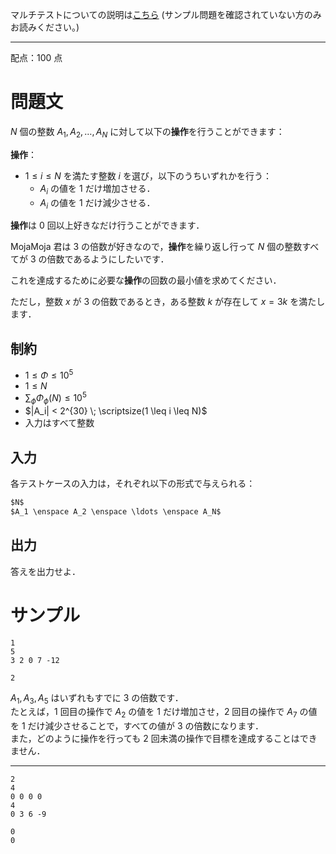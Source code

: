 マルチテストについての説明は[こちら](https://mojacoder.app/users/uni_kakurenbo/problems/TG-BsAC-002_S0.000) (サンプル問題を確認されていない方のみお読みください。)

---
配点：$100$ 点

問題文
=====
$N$ 個の整数 $A_1, A_2, \ldots, A_N$ に対して以下の**操作**を行うことができます：  

**操作**：
- $1 \leq i \leq N$ を満たす整数 $i$ を選び，以下のうちいずれかを行う：
    - $A_i$ の値を $1$ だけ増加させる．
    - $A_i$ の値を $1$ だけ減少させる．

**操作**は $0$ 回以上好きなだけ行うことができます．  

MojaMoja 君は $3$ の倍数が好きなので，**操作**を繰り返し行って $N$ 個の整数すべてが $3$ の倍数であるようにしたいです．  

これを達成するために必要な**操作**の回数の最小値を求めてください．  

ただし，整数 $x$ が $3$ の倍数であるとき，ある整数 $k$ が存在して $x = 3k$ を満たします．

制約
-----
- $1 \leq \Phi \leq 10^5$
- $1 \leq N$
- $\sum_{\phi} \Phi_{\phi}(N) \leq 10^5$
- $|A_i| < 2^{30} \; \scriptsize(1 \leq i \leq N)$
- 入力はすべて整数

入力
-----
各テストケースの入力は，それぞれ以下の形式で与えられる：
```md
$N$  
$A_1 \enspace A_2 \enspace \ldots \enspace A_N$

```

出力
-----
答えを出力せよ．  

サンプル
=====
```入力例1
1
5
3 2 0 7 -12

```
```出力例1
2

```

$A_1, A_3, A_5$ はいずれもすでに $3$ の倍数です．  
たとえば，$1$ 回目の操作で $A_2$ の値を $1$ だけ増加させ，$2$ 回目の操作で $A_7$ の値を $1$ だけ減少させることで，すべての値が $3$ の倍数になります．  
また，どのように操作を行っても $2$ 回未満の操作で目標を達成することはできません．

---
```入力例2
2
4
0 0 0 0
4
0 3 6 -9

```
```出力例2
0
0

```
